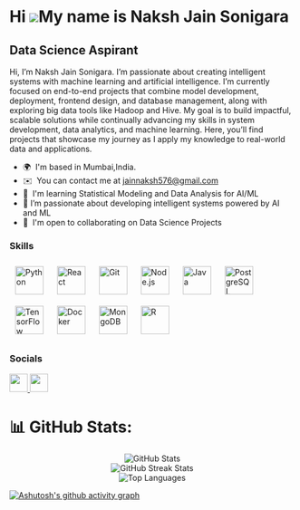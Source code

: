 Hi ![](https://user-images.githubusercontent.com/18350557/176309783-0785949b-9127-417c-8b55-ab5a4333674e.gif)My name is Naksh Jain Sonigara
===========================================================================================================================================

Data Science Aspirant
---------------------

Hi, I’m Naksh Jain Sonigara. I’m passionate about creating intelligent systems with machine learning and artificial intelligence. I’m currently focused on end-to-end projects that combine model development, deployment, frontend design, and database management, along with exploring big data tools like Hadoop and Hive. My goal is to build impactful, scalable solutions while continually advancing my skills in system development, data analytics, and machine learning. Here, you’ll find projects that showcase my journey as I apply my knowledge to real-world data and applications.

* 🌍  I'm based in Mumbai,India.
* ✉️  You can contact me at [jainnaksh576@gmail.com](mailto:jainnaksh576@gmail.com)
* 🧠  I'm learning Statistical Modeling and Data Analysis for AI/ML
* 🚀  I’m passionate about developing intelligent systems powered by AI and ML
* 🤝  I'm open to collaborating on Data Science Projects

### Skills


<p align="left">
<a href="https://www.python.org/" target="_blank"><img style="margin: 10px" src="https://profilinator.rishav.dev/skills-assets/python-original.svg" alt="Python" height="50" /></a>  
<a href="https://reactjs.org/" target="_blank"><img style="margin: 10px" src="https://profilinator.rishav.dev/skills-assets/react-original-wordmark.svg" alt="React" height="50" /></a>  
<a href="https://github.com/" target="_blank"><img style="margin: 10px" src="https://profilinator.rishav.dev/skills-assets/git-scm-icon.svg" alt="Git" height="50" /></a>  
<a href="https://nodejs.org/" target="_blank"><img style="margin: 10px" src="https://profilinator.rishav.dev/skills-assets/nodejs-original-wordmark.svg" alt="Node.js" height="50" /></a>  
<a href="https://www.java.com/" target="_blank"><img style="margin: 10px" src="https://profilinator.rishav.dev/skills-assets/java-original-wordmark.svg" alt="Java" height="50" /></a>  
<a href="https://www.postgresql.org/" target="_blank"><img style="margin: 10px" src="https://profilinator.rishav.dev/skills-assets/postgresql-original-wordmark.svg" alt="PostgreSQL" height="50" /></a>  
<a href="https://www.tensorflow.org/" target="_blank"><img style="margin: 10px" src="https://profilinator.rishav.dev/skills-assets/tensorflow-icon.svg" alt="TensorFlow" height="50" /></a>  
<a href="https://www.docker.com/" target="_blank"><img style="margin: 10px" src="https://profilinator.rishav.dev/skills-assets/docker-original-wordmark.svg" alt="Docker" height="50" /></a>  
<a href="https://www.mongodb.com/" target="_blank"><img style="margin: 10px" src="https://profilinator.rishav.dev/skills-assets/mongodb-original-wordmark.svg" alt="MongoDB" height="50" /></a>  
<a href="https://www.r-project.org/" target="_blank"><img style="margin: 10px" src="https://profilinator.rishav.dev/skills-assets/r.svg" alt="R" height="50" /></a>  
</p>


### Socials

<p align="left"> <a href="https://www.github.com/Nakshjainsonigara" target="_blank" rel="noreferrer"> <picture> <source media="(prefers-color-scheme: dark)" srcset="https://raw.githubusercontent.com/danielcranney/readme-generator/main/public/icons/socials/github-dark.svg" /> <source media="(prefers-color-scheme: light)" srcset="https://raw.githubusercontent.com/danielcranney/readme-generator/main/public/icons/socials/github.svg" /> <img src="https://raw.githubusercontent.com/danielcranney/readme-generator/main/public/icons/socials/github.svg" width="32" height="32" /> </picture> </a> <a href="https://www.linkedin.com/in/naksh-jain-sonigara-16a970215/" target="_blank" rel="noreferrer"> <picture> <source media="(prefers-color-scheme: dark)" srcset="https://raw.githubusercontent.com/danielcranney/readme-generator/main/public/icons/socials/linkedin-dark.svg" /> <source media="(prefers-color-scheme: light)" srcset="https://raw.githubusercontent.com/danielcranney/readme-generator/main/public/icons/socials/linkedin.svg" /> <img src="https://raw.githubusercontent.com/danielcranney/readme-generator/main/public/icons/socials/linkedin.svg" width="32" height="32" /> </picture> </a></p>


# 📊 GitHub Stats:
<p align="center">
  <img src="https://github-readme-stats.vercel.app/api?username=Nakshjainsonigara&theme=midnight-purple&hide_border=true&include_all_commits=true&count_private=true" alt="GitHub Stats" />
  <br />
  <img src="https://github-readme-streak-stats.herokuapp.com/?user=Nakshjainsonigara&theme=midnight-purple&hide_border=true" alt="GitHub Streak Stats" />
  <br />
  <img src="https://github-readme-stats.vercel.app/api/top-langs/?username=Nakshjainsonigara&theme=midnight-purple&hide_border=true&include_all_commits=true&count_private=true&layout=compact" alt="Top Languages" />
</p>

[![Ashutosh's github activity graph](https://github-readme-activity-graph.vercel.app/graph?username=Nakshjainsonigara&theme=github-compact&line=9745f5)](https://github.com/ashutosh00710/github-readme-activity-graph)

